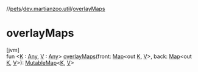 //[pets](../../index.md)/[dev.martianzoo.util](index.md)/[overlayMaps](overlay-maps.md)

# overlayMaps

[jvm]\
fun &lt;[K](overlay-maps.md) : [Any](https://kotlinlang.org/api/latest/jvm/stdlib/kotlin/-any/index.html), [V](overlay-maps.md) : [Any](https://kotlinlang.org/api/latest/jvm/stdlib/kotlin/-any/index.html)&gt; [overlayMaps](overlay-maps.md)(front: [Map](https://kotlinlang.org/api/latest/jvm/stdlib/kotlin.collections/-map/index.html)&lt;out [K](overlay-maps.md), [V](overlay-maps.md)&gt;, back: [Map](https://kotlinlang.org/api/latest/jvm/stdlib/kotlin.collections/-map/index.html)&lt;out [K](overlay-maps.md), [V](overlay-maps.md)&gt;): [MutableMap](https://kotlinlang.org/api/latest/jvm/stdlib/kotlin.collections/-mutable-map/index.html)&lt;[K](overlay-maps.md), [V](overlay-maps.md)&gt;
